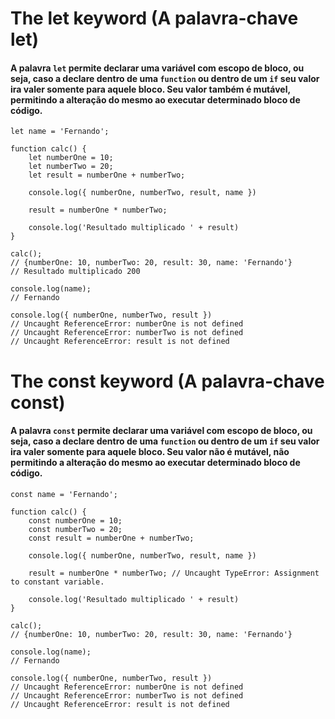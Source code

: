 # The let keyword (A palavra-chave let)

#### A palavra `let` permite declarar uma variável com escopo de bloco, ou seja, caso a declare dentro de uma `function` ou dentro de um `if` seu valor ira valer somente para aquele bloco. Seu valor também é mutável, permitindo a alteração do mesmo ao executar determinado bloco de código.

```
let name = 'Fernando';

function calc() {
    let numberOne = 10;
    let numberTwo = 20;
    let result = numberOne + numberTwo;

    console.log({ numberOne, numberTwo, result, name })

    result = numberOne * numberTwo;

    console.log('Resultado multiplicado ' + result)
}

calc();
// {numberOne: 10, numberTwo: 20, result: 30, name: 'Fernando'}
// Resultado multiplicado 200

console.log(name);
// Fernando

console.log({ numberOne, numberTwo, result })
// Uncaught ReferenceError: numberOne is not defined
// Uncaught ReferenceError: numberTwo is not defined
// Uncaught ReferenceError: result is not defined
```

# The const keyword (A palavra-chave const)
#### A palavra `const` permite declarar uma variável com escopo de bloco, ou seja, caso a declare dentro de uma `function` ou dentro de um `if` seu valor ira valer somente para aquele bloco. Seu valor não é mutável, não permitindo a alteração do mesmo ao executar determinado bloco de código.

```
const name = 'Fernando';

function calc() {
    const numberOne = 10;
    const numberTwo = 20;
    const result = numberOne + numberTwo;

    console.log({ numberOne, numberTwo, result, name })

    result = numberOne * numberTwo; // Uncaught TypeError: Assignment to constant variable.

    console.log('Resultado multiplicado ' + result)
}

calc();
// {numberOne: 10, numberTwo: 20, result: 30, name: 'Fernando'}

console.log(name);
// Fernando

console.log({ numberOne, numberTwo, result })
// Uncaught ReferenceError: numberOne is not defined
// Uncaught ReferenceError: numberTwo is not defined
// Uncaught ReferenceError: result is not defined
```
